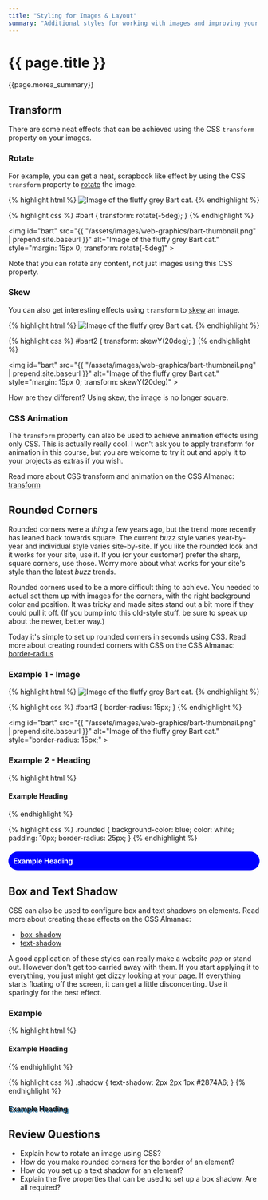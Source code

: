```yaml
---
title: "Styling for Images & Layout"
summary: "Additional styles for working with images and improving your overall layout and design."
---
```



# {{ page.title }}
{{page.morea_summary}}

## Transform
There are some neat effects that can be achieved using the CSS `transform` property on your images.

### Rotate
For example, you can get a neat, scrapbook like effect by using the CSS `transform` property to [rotate](https://css-tricks.com/almanac/properties/t/transform/#article-header-id-2) the image.

{% highlight html %}
<img id="bart" src="images/bart.png" alt="Image of the fluffy grey Bart cat.">
{% endhighlight %}

{% highlight css %}
#bart {
  transform: rotate(-5deg);
}
{% endhighlight %}

<img id="bart" src="{{ "/assets/images/web-graphics/bart-thumbnail.png" | prepend:site.baseurl }}" alt="Image of the fluffy grey Bart cat." style="margin: 15px 0; transform: rotate(-5deg)" >

Note that you can rotate any content, not just images using this CSS property.  

### Skew
You can also get interesting effects using `transform` to [skew](https://css-tricks.com/almanac/properties/t/transform/#article-header-id-1) an image.

{% highlight html %}
<img id="bart2" src="images/bart.png" alt="Image of the fluffy grey Bart cat.">
{% endhighlight %}

{% highlight css %}
#bart2 {
  transform: skewY(20deg);
}
{% endhighlight %}

<img id="bart" src="{{ "/assets/images/web-graphics/bart-thumbnail.png" | prepend:site.baseurl }}" alt="Image of the fluffy grey Bart cat." style="margin: 15px 0; transform: skewY(20deg)" >

How are they different?  Using skew, the image is no longer square.

### CSS Animation
The `transform` property can also be used to achieve animation effects using only CSS.  This is actually really cool.  I won't ask you to apply transform for animation in this course, but you are welcome to try it out and apply it to your projects as extras if you wish.

Read more about CSS transform and animation on the CSS Almanac: [transform](https://css-tricks.com/almanac/properties/t/transform/)


## Rounded Corners
Rounded corners were a *thing* a few years ago, but the trend more recently has leaned back towards square. The current *buzz* style varies year-by-year and individual style varies site-by-site. If you like the rounded look and it works for your site, use it.  If you (or your customer) prefer the sharp, square corners, use those. Worry more about what works for your site's style than the latest *buzz* trends.

Rounded corners used to be a more difficult thing to achieve.  You needed to actual set them up with images for the corners, with the right background color and position.  It was tricky and made sites stand out a bit more if they could pull it off.  (If you bump into this old-style stuff, be sure to speak up about the newer, better way.)

Today it's simple to set up rounded corners in seconds using CSS. Read more about creating rounded corners with CSS on the CSS Almanac: [border-radius](https://css-tricks.com/almanac/properties/b/border-radius/)

### Example 1 - Image
{% highlight html %}
<img id="bart3" src="images/bart.png" alt="Image of the fluffy grey Bart cat.">
{% endhighlight %}

{% highlight css %}
#bart3 {
  border-radius: 15px;
}
{% endhighlight %}

<img id="bart" src="{{ "/assets/images/web-graphics/bart-thumbnail.png" | prepend:site.baseurl }}" alt="Image of the fluffy grey Bart cat." style="border-radius: 15px;" >

### Example 2 - Heading
{% highlight html %}
<h4 class="rounded">Example Heading</h4>
{% endhighlight %}

{% highlight css %}
.rounded {
  background-color: blue;
  color: white;
  padding: 10px;
  border-radius: 25px;
}
{% endhighlight %}

<h4 style="border-radius: 25px; padding: 10px; background-color: blue; color: white;" >Example Heading</h4>


## Box and Text Shadow
CSS can also be used to configure box and text shadows on elements. Read more about creating these effects on the CSS Almanac:
- [box-shadow](https://css-tricks.com/almanac/properties/b/box-shadow/)
- [text-shadow](https://css-tricks.com/almanac/properties/t/text-shadow/)

A good application of these styles can really make a website *pop* or stand out.  However don't get too carried away with them.  If you start applying it to everything, you just might get dizzy looking at your page.  If everything starts floating off the screen, it can get a little disconcerting.  Use it sparingly for the best effect.

### Example
{% highlight html %}
<h4 class="shadow">Example Heading</h4>
{% endhighlight %}

{% highlight css %}
.shadow {
  text-shadow: 2px 2px 1px #2874A6;
}
{% endhighlight %}

<h4 style="text-shadow: 2px 2px 1px #2874A6;" >Example Heading</h4>


## Review Questions

 - Explain how to rotate an image using CSS?
 - How do you make rounded corners for the border of an element?  
 - How do you set up a text shadow for an element?  
 - Explain the five properties that can be used to set up a box shadow.  Are all required?
